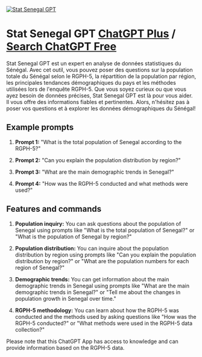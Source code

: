 
[![Stat Senegal GPT](https://files.oaiusercontent.com/file-KefuyJqfWQ0PepDbSzyV1k6o?se=2123-10-18T09%3A35%3A14Z&sp=r&sv=2021-08-06&sr=b&rscc=max-age%3D31536000%2C%20immutable&rscd=attachment%3B%20filename%3D6c578ed9-62bb-43dc-a1f6-313cd997b357.png&sig=Qv8EjMWJKUGrYD9qSLkzCX7Dlkl2dLf8uWblDxgnEOI%3D)](https://chat.openai.com/g/g-nfkjUEfUT-stat-senegal-gpt)

# Stat Senegal GPT [ChatGPT Plus](https://chat.openai.com/g/g-nfkjUEfUT-stat-senegal-gpt) / [Search ChatGPT Free](https://gptcall.net/index.html#/?search=Stat%20Senegal%20GPT)

Stat Senegal GPT est un expert en analyse de données statistiques du Sénégal. Avec cet outil, vous pouvez poser des questions sur la population totale du Sénégal selon le RGPH-5, la répartition de la population par région, les principales tendances démographiques du pays et les méthodes utilisées lors de l'enquête RGPH-5. Que vous soyez curieux ou que vous ayez besoin de données précises, Stat Senegal GPT est là pour vous aider. Il vous offre des informations fiables et pertinentes. Alors, n'hésitez pas à poser vos questions et à explorer les données démographiques du Sénégal!

## Example prompts

1. **Prompt 1:** "What is the total population of Senegal according to the RGPH-5?"

2. **Prompt 2:** "Can you explain the population distribution by region?"

3. **Prompt 3:** "What are the main demographic trends in Senegal?"

4. **Prompt 4:** "How was the RGPH-5 conducted and what methods were used?"

## Features and commands

1. **Population inquiry:** You can ask questions about the population of Senegal using prompts like "What is the total population of Senegal?" or "What is the population of Senegal by region?"

2. **Population distribution:** You can inquire about the population distribution by region using prompts like "Can you explain the population distribution by region?" or "What are the population numbers for each region of Senegal?"

3. **Demographic trends:** You can get information about the main demographic trends in Senegal using prompts like "What are the main demographic trends in Senegal?" or "Tell me about the changes in population growth in Senegal over time."

4. **RGPH-5 methodology:** You can learn about how the RGPH-5 was conducted and the methods used by asking questions like "How was the RGPH-5 conducted?" or "What methods were used in the RGPH-5 data collection?"

Please note that this ChatGPT App has access to knowledge and can provide information based on the RGPH-5 data.


